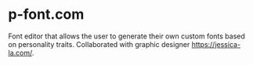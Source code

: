 # p-font.com
Font editor that allows the user to generate their own custom fonts based on personality traits. Collaborated with graphic designer https://jessica-la.com/.
